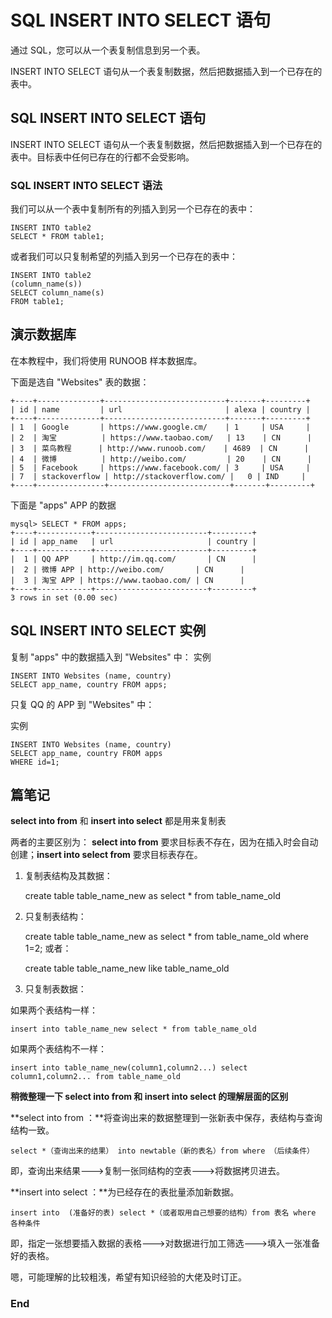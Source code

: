 
# SQL INSERT INTO SELECT 语句
通过 SQL，您可以从一个表复制信息到另一个表。

INSERT INTO SELECT 语句从一个表复制数据，然后把数据插入到一个已存在的表中。

## SQL INSERT INTO SELECT 语句
INSERT INTO SELECT 语句从一个表复制数据，然后把数据插入到一个已存在的表中。目标表中任何已存在的行都不会受影响。

### SQL INSERT INTO SELECT 语法
我们可以从一个表中复制所有的列插入到另一个已存在的表中：


    INSERT INTO table2
    SELECT * FROM table1;
或者我们可以只复制希望的列插入到另一个已存在的表中：


    INSERT INTO table2
    (column_name(s))
    SELECT column_name(s)
    FROM table1;
## 演示数据库
在本教程中，我们将使用 RUNOOB 样本数据库。

下面是选自 "Websites" 表的数据：


    +----+--------------+---------------------------+-------+---------+
    | id | name         | url                       | alexa | country |
    +----+--------------+---------------------------+-------+---------+
    | 1  | Google       | https://www.google.cm/    | 1     | USA     |
    | 2  | 淘宝          | https://www.taobao.com/   | 13    | CN      |
    | 3  | 菜鸟教程      | http://www.runoob.com/    | 4689  | CN      |
    | 4  | 微博          | http://weibo.com/         | 20    | CN      |
    | 5  | Facebook     | https://www.facebook.com/ | 3     | USA     |
    | 7  | stackoverflow | http://stackoverflow.com/ |   0 | IND     |
    +----+---------------+---------------------------+-------+---------+
下面是 "apps" APP 的数据


    mysql> SELECT * FROM apps;
    +----+------------+-------------------------+---------+
    | id | app_name   | url                     | country |
    +----+------------+-------------------------+---------+
    |  1 | QQ APP     | http://im.qq.com/       | CN      |
    |  2 | 微博 APP | http://weibo.com/       | CN      |
    |  3 | 淘宝 APP | https://www.taobao.com/ | CN      |
    +----+------------+-------------------------+---------+
    3 rows in set (0.00 sec)
## SQL INSERT INTO SELECT 实例
复制 "apps" 中的数据插入到 "Websites" 中：
实例


    INSERT INTO Websites (name, country)
    SELECT app_name, country FROM apps;
只复 QQ 的 APP 到 "Websites" 中：

实例

    INSERT INTO Websites (name, country)
    SELECT app_name, country FROM apps
    WHERE id=1;
##  篇笔记

**select into from** 和 **insert into select** 都是用来复制表

两者的主要区别为： **select into from** 要求目标表不存在，因为在插入时会自动创建；**insert into select from** 要求目标表存在。
1. 复制表结构及其数据：


    create table table_name_new as select * from table_name_old

2. 只复制表结构：


    create table table_name_new as select * from table_name_old where 1=2;
或者：

    create table table_name_new like table_name_old
3. 只复制表数据：

如果两个表结构一样：

    insert into table_name_new select * from table_name_old
如果两个表结构不一样：

    insert into table_name_new(column1,column2...) select column1,column2... from table_name_old

**稍微整理一下 select into from 和 insert into select 的理解层面的区别**

**select into from ：**将查询出来的数据整理到一张新表中保存，表结构与查询结构一致。

	select *（查询出来的结果） into newtable（新的表名）from where （后续条件）
即，查询出来结果--->复制一张同结构的空表--->将数据拷贝进去。

**insert into select ：**为已经存在的表批量添加新数据。

	insert into  (准备好的表) select *（或者取用自己想要的结构）from 表名 where 各种条件
即，指定一张想要插入数据的表格--->对数据进行加工筛选--->填入一张准备好的表格。

嗯，可能理解的比较粗浅，希望有知识经验的大佬及时订正。
### End
